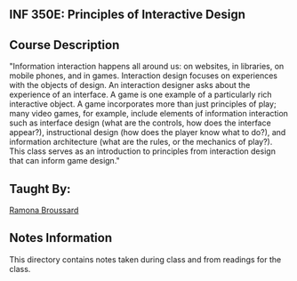 INF 350E: Principles of Interactive Design
------------------------------------------

## Course Description

"Information interaction happens all around us: on websites, in libraries, on mobile phones, and in games. Interaction design focuses on experiences with the objects of design. An interaction designer asks about the experience of an interface. A game is one example of a particularly rich interactive object. A game incorporates more than just principles of play; many video games, for example, include elements of information interaction such as interface design (what are the controls, how does the interface appear?), instructional design (how does the player know what to do?), and information architecture (what are the rules, or the mechanics of play?). This class serves as an introduction to principles from interaction design that can inform game design."

## Taught By:

[Ramona Broussard](https://www.ischool.utexas.edu/~ramona/)

## Notes Information

This directory contains notes taken during class and from readings for the class.
